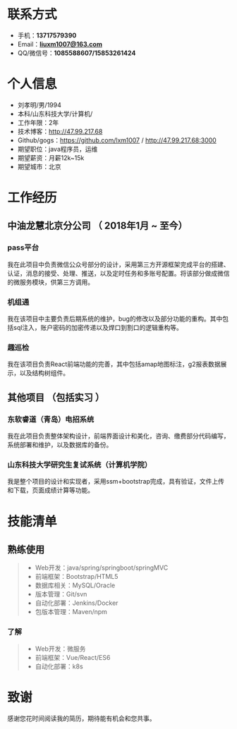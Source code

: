 # 联系方式

- 手机：**13717579390**
- Email：**liuxm1007@163.com**
- QQ/微信号：**1085588607/15853261424**


# 个人信息

 - 刘孝明/男/1994 
 - 本科/山东科技大学/计算机/
 - 工作年限：2年
 - 技术博客：http://47.99.217.68
 - Github/gogs：https://github.com/lxm1007 / http://47.99.217.68:3000
 - 期望职位：java程序员，运维
 - 期望薪资：月薪12k~15k
 - 期望城市：北京

# 工作经历
## 中油龙慧北京分公司 （ 2018年1月 ~ 至今）

### pass平台 
我在此项目中负责微信公众号部分的设计，采用第三方开源框架完成平台的搭建、认证，消息的接受、处理、推送，以及定时任务和多账号配置。将该部分做成微信的微服务模块，供第三方调用。


### 机组通 
我在该项目中主要负责后期系统的维护，bug的修改以及部分功能的重构。其中包括sql注入，账户密码的加密传递以及焊口到割口的逻辑重构等。


### 趣巡检

我在该项目负责React前端功能的完善，其中包括amap地图标注，g2报表数据展示，以及结构树组件。

  
## 其他项目 （包括实习 ）

### 东软睿道（青岛）电招系统
我在此项目负责整体架构设计，前端界面设计和美化，咨询、缴费部分代码编写，系统部署和维护，以及数据库的备份。


### 山东科技大学研究生复试系统（计算机学院） 
我是整个项目的设计和实现者，采用ssm+bootstrap完成，具有验证，文件上传和下载，页面成绩计算等功能。


    
    
# 技能清单
## 熟练使用

>- Web开发：java/spring/springboot/springMVC
>- 前端框架：Bootstrap/HTML5
>- 数据库相关：MySQL/Oracle
>- 版本管理：Git/svn
>- 自动化部署：Jenkins/Docker
>- 包版本管理：Maven/npm

 ### 了解
 >- Web开发：微服务
>- 前端框架：Vue/React/ES6
>- 自动化部署：k8s


# 致谢
感谢您花时间阅读我的简历，期待能有机会和您共事。
      